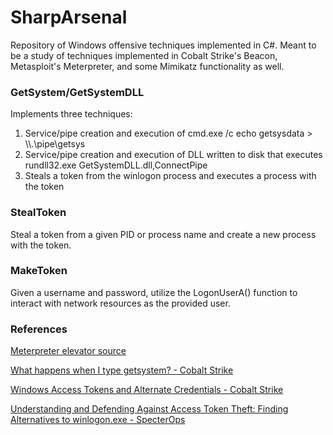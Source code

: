 # SharpArsenal
Repository of Windows offensive techniques implemented in C#. Meant to be a study of techniques implemented in Cobalt Strike's Beacon, Metasploit's Meterpreter, and some Mimikatz functionality as well. 



### GetSystem/GetSystemDLL
Implements three techniques: 

1. Service/pipe creation and execution of cmd.exe /c echo getsysdata > \\\\.\pipe\getsys
2. Service/pipe creation and execution of DLL written to disk that executes rundll32.exe GetSystemDLL.dll,ConnectPipe
3. Steals a token from the winlogon process and executes a process with the token


### StealToken
Steal a token from a given PID or process name and create a new process with the token.


### MakeToken
Given a username and password, utilize the LogonUserA() function to interact with network resources as the provided user.




### References

[Meterpreter elevator source](https://github.com/rapid7/meterpreter/tree/master/source/elevator)

[What happens when I type getsystem? - Cobalt Strike](https://blog.cobaltstrike.com/2014/04/02/what-happens-when-i-type-getsystem/)

[Windows Access Tokens and Alternate Credentials - Cobalt Strike](https://blog.cobaltstrike.com/2015/12/16/windows-access-tokens-and-alternate-credentials/)

[Understanding and Defending Against Access Token Theft: Finding Alternatives to winlogon.exe - SpecterOps](https://posts.specterops.io/understanding-and-defending-against-access-token-theft-finding-alternatives-to-winlogon-exe-80696c8a73b)
